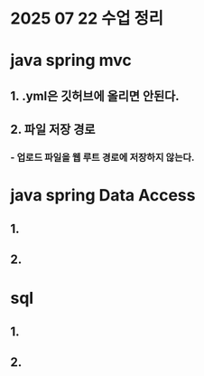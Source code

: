 # 2025 07 22 수업 정리
# java spring mvc
## 1. .yml은 깃허브에 올리면 안된다.
## 2. 파일 저장 경로
### - 업로드 파일을 웹 루트 경로에 저장하지 않는다.
# java spring Data Access
## 1. 
## 2. 
# sql
## 1. 
## 2. 
